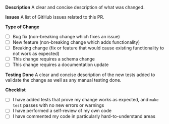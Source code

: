 **Description**
A clear and concise description of what was changed.

**Issues**
A list of GitHub issues related to this PR.

**Type of Change**
- [ ] Bug fix (non-breaking change which fixes an issue)
- [ ] New feature (non-breaking change which adds functionality)
- [ ] Breaking change (fix or feature that would cause existing functionality to not work as expected)
- [ ] This change requires a schema change
- [ ] This change requires a documentation update

**Testing Done**
A clear and concise description of the new tests added to validate the change as well as any manual testing done.

**Checklist**
- [ ] I have added tests that prove my change works as expected, and `make test` passes with no new errors or warnings
- [ ] I have performed a self-review of my own code
- [ ] I have commented my code in particularly hard-to-understand areas
